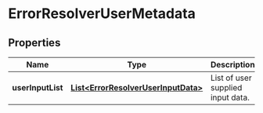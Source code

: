 # ErrorResolverUserMetadata

## Properties
Name | Type | Description | Notes
------------ | ------------- | ------------- | -------------
**userInputList** | [**List&lt;ErrorResolverUserInputData&gt;**](ErrorResolverUserInputData.md) | List of user supplied input data. |  [optional]
